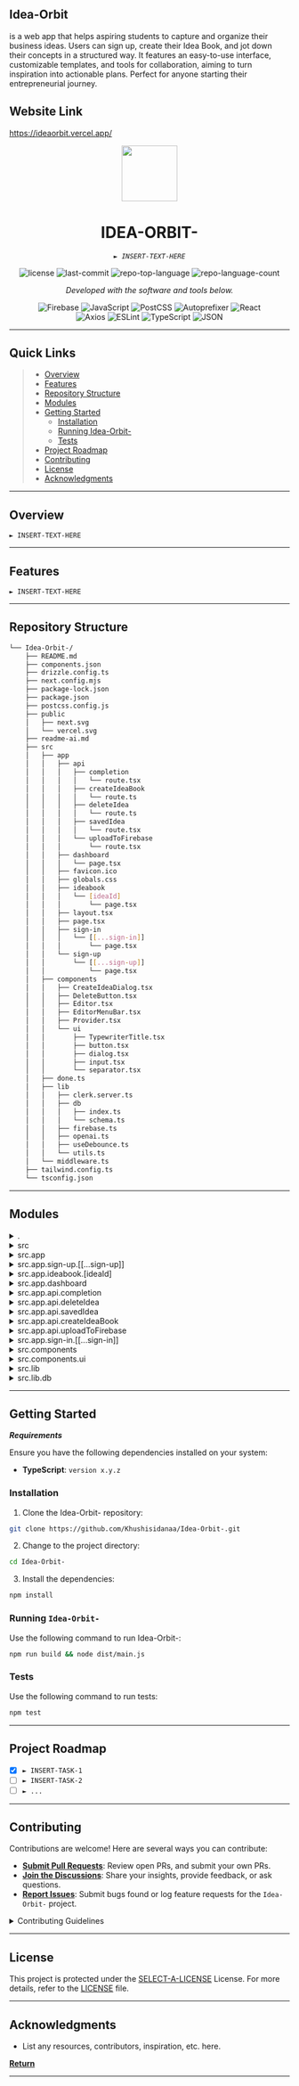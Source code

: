 ## Idea-Orbit

is a web app that helps aspiring students to capture and organize their business ideas. Users can sign up, create their Idea Book, and jot down their concepts in a structured way. It features an easy-to-use interface, customizable templates, and tools for collaboration, aiming to turn inspiration into actionable plans. Perfect for anyone starting their entrepreneurial journey.

## Website Link

https://ideaorbit.vercel.app/

<p align="center">
  <img src="https://raw.githubusercontent.com/PKief/vscode-material-icon-theme/ec559a9f6bfd399b82bb44393651661b08aaf7ba/icons/folder-markdown-open.svg" width="100" />
</p>
<p align="center">
    <h1 align="center">IDEA-ORBIT-</h1>
</p>
<p align="center">
    <em><code>► INSERT-TEXT-HERE</code></em>
</p>
<p align="center">
	<img src="https://img.shields.io/github/license/Khushisidanaa/Idea-Orbit-.git?style=flat&color=0080ff" alt="license">
	<img src="https://img.shields.io/github/last-commit/Khushisidanaa/Idea-Orbit-.git?style=flat&logo=git&logoColor=white&color=0080ff" alt="last-commit">
	<img src="https://img.shields.io/github/languages/top/Khushisidanaa/Idea-Orbit-.git?style=flat&color=0080ff" alt="repo-top-language">
	<img src="https://img.shields.io/github/languages/count/Khushisidanaa/Idea-Orbit-.git?style=flat&color=0080ff" alt="repo-language-count">
<p>
<p align="center">
		<em>Developed with the software and tools below.</em>
</p>
<p align="center">
	<img src="https://img.shields.io/badge/Firebase-FFCA28.svg?style=flat&logo=Firebase&logoColor=black" alt="Firebase">
	<img src="https://img.shields.io/badge/JavaScript-F7DF1E.svg?style=flat&logo=JavaScript&logoColor=black" alt="JavaScript">
	<img src="https://img.shields.io/badge/PostCSS-DD3A0A.svg?style=flat&logo=PostCSS&logoColor=white" alt="PostCSS">
	<img src="https://img.shields.io/badge/Autoprefixer-DD3735.svg?style=flat&logo=Autoprefixer&logoColor=white" alt="Autoprefixer">
	<img src="https://img.shields.io/badge/React-61DAFB.svg?style=flat&logo=React&logoColor=black" alt="React">
	<br>
	<img src="https://img.shields.io/badge/Axios-5A29E4.svg?style=flat&logo=Axios&logoColor=white" alt="Axios">
	<img src="https://img.shields.io/badge/ESLint-4B32C3.svg?style=flat&logo=ESLint&logoColor=white" alt="ESLint">
	<img src="https://img.shields.io/badge/TypeScript-3178C6.svg?style=flat&logo=TypeScript&logoColor=white" alt="TypeScript">
	<img src="https://img.shields.io/badge/JSON-000000.svg?style=flat&logo=JSON&logoColor=white" alt="JSON">
</p>
<hr>

## Quick Links

> - [ Overview](#-overview)
> - [ Features](#-features)
> - [ Repository Structure](#-repository-structure)
> - [ Modules](#-modules)
> - [ Getting Started](#-getting-started)
>   - [ Installation](#-installation)
>   - [Running Idea-Orbit-](#-running-Idea-Orbit-)
>   - [ Tests](#-tests)
> - [ Project Roadmap](#-project-roadmap)
> - [ Contributing](#-contributing)
> - [ License](#-license)
> - [ Acknowledgments](#-acknowledgments)

---

## Overview

<code>► INSERT-TEXT-HERE</code>

---

## Features

<code>► INSERT-TEXT-HERE</code>

---

## Repository Structure

```sh
└── Idea-Orbit-/
    ├── README.md
    ├── components.json
    ├── drizzle.config.ts
    ├── next.config.mjs
    ├── package-lock.json
    ├── package.json
    ├── postcss.config.js
    ├── public
    │   ├── next.svg
    │   └── vercel.svg
    ├── readme-ai.md
    ├── src
    │   ├── app
    │   │   ├── api
    │   │   │   ├── completion
    │   │   │   │   └── route.tsx
    │   │   │   ├── createIdeaBook
    │   │   │   │   └── route.ts
    │   │   │   ├── deleteIdea
    │   │   │   │   └── route.ts
    │   │   │   ├── savedIdea
    │   │   │   │   └── route.tsx
    │   │   │   └── uploadToFirebase
    │   │   │       └── route.tsx
    │   │   ├── dashboard
    │   │   │   └── page.tsx
    │   │   ├── favicon.ico
    │   │   ├── globals.css
    │   │   ├── ideabook
    │   │   │   └── [ideaId]
    │   │   │       └── page.tsx
    │   │   ├── layout.tsx
    │   │   ├── page.tsx
    │   │   ├── sign-in
    │   │   │   └── [[...sign-in]]
    │   │   │       └── page.tsx
    │   │   └── sign-up
    │   │       └── [[...sign-up]]
    │   │           └── page.tsx
    │   ├── components
    │   │   ├── CreateIdeaDialog.tsx
    │   │   ├── DeleteButton.tsx
    │   │   ├── Editor.tsx
    │   │   ├── EditorMenuBar.tsx
    │   │   ├── Provider.tsx
    │   │   └── ui
    │   │       ├── TypewriterTitle.tsx
    │   │       ├── button.tsx
    │   │       ├── dialog.tsx
    │   │       ├── input.tsx
    │   │       └── separator.tsx
    │   ├── done.ts
    │   ├── lib
    │   │   ├── clerk.server.ts
    │   │   ├── db
    │   │   │   ├── index.ts
    │   │   │   └── schema.ts
    │   │   ├── firebase.ts
    │   │   ├── openai.ts
    │   │   ├── useDebounce.ts
    │   │   └── utils.ts
    │   └── middleware.ts
    ├── tailwind.config.ts
    └── tsconfig.json
```

---

## Modules

<details closed><summary>.</summary>

| File                                                                                                  | Summary                         |
| ----------------------------------------------------------------------------------------------------- | ------------------------------- |
| [next.config.mjs](https://github.com/Khushisidanaa/Idea-Orbit-.git/blob/master/next.config.mjs)       | <code>► INSERT-TEXT-HERE</code> |
| [tailwind.config.ts](https://github.com/Khushisidanaa/Idea-Orbit-.git/blob/master/tailwind.config.ts) | <code>► INSERT-TEXT-HERE</code> |
| [package-lock.json](https://github.com/Khushisidanaa/Idea-Orbit-.git/blob/master/package-lock.json)   | <code>► INSERT-TEXT-HERE</code> |
| [package.json](https://github.com/Khushisidanaa/Idea-Orbit-.git/blob/master/package.json)             | <code>► INSERT-TEXT-HERE</code> |
| [components.json](https://github.com/Khushisidanaa/Idea-Orbit-.git/blob/master/components.json)       | <code>► INSERT-TEXT-HERE</code> |
| [tsconfig.json](https://github.com/Khushisidanaa/Idea-Orbit-.git/blob/master/tsconfig.json)           | <code>► INSERT-TEXT-HERE</code> |
| [drizzle.config.ts](https://github.com/Khushisidanaa/Idea-Orbit-.git/blob/master/drizzle.config.ts)   | <code>► INSERT-TEXT-HERE</code> |
| [postcss.config.js](https://github.com/Khushisidanaa/Idea-Orbit-.git/blob/master/postcss.config.js)   | <code>► INSERT-TEXT-HERE</code> |

</details>

<details closed><summary>src</summary>

| File                                                                                            | Summary                         |
| ----------------------------------------------------------------------------------------------- | ------------------------------- |
| [middleware.ts](https://github.com/Khushisidanaa/Idea-Orbit-.git/blob/master/src/middleware.ts) | <code>► INSERT-TEXT-HERE</code> |
| [done.ts](https://github.com/Khushisidanaa/Idea-Orbit-.git/blob/master/src/done.ts)             | <code>► INSERT-TEXT-HERE</code> |

</details>

<details closed><summary>src.app</summary>

| File                                                                                            | Summary                         |
| ----------------------------------------------------------------------------------------------- | ------------------------------- |
| [layout.tsx](https://github.com/Khushisidanaa/Idea-Orbit-.git/blob/master/src/app/layout.tsx)   | <code>► INSERT-TEXT-HERE</code> |
| [page.tsx](https://github.com/Khushisidanaa/Idea-Orbit-.git/blob/master/src/app/page.tsx)       | <code>► INSERT-TEXT-HERE</code> |
| [globals.css](https://github.com/Khushisidanaa/Idea-Orbit-.git/blob/master/src/app/globals.css) | <code>► INSERT-TEXT-HERE</code> |

</details>

<details closed><summary>src.app.sign-up.[[...sign-up]]</summary>

| File                                                                                                             | Summary                         |
| ---------------------------------------------------------------------------------------------------------------- | ------------------------------- |
| [page.tsx](https://github.com/Khushisidanaa/Idea-Orbit-.git/blob/master/src/app/sign-up/[[...sign-up]]/page.tsx) | <code>► INSERT-TEXT-HERE</code> |

</details>

<details closed><summary>src.app.ideabook.[ideaId]</summary>

| File                                                                                                        | Summary                         |
| ----------------------------------------------------------------------------------------------------------- | ------------------------------- |
| [page.tsx](https://github.com/Khushisidanaa/Idea-Orbit-.git/blob/master/src/app/ideabook/[ideaId]/page.tsx) | <code>► INSERT-TEXT-HERE</code> |

</details>

<details closed><summary>src.app.dashboard</summary>

| File                                                                                                | Summary                         |
| --------------------------------------------------------------------------------------------------- | ------------------------------- |
| [page.tsx](https://github.com/Khushisidanaa/Idea-Orbit-.git/blob/master/src/app/dashboard/page.tsx) | <code>► INSERT-TEXT-HERE</code> |

</details>

<details closed><summary>src.app.api.completion</summary>

| File                                                                                                       | Summary                         |
| ---------------------------------------------------------------------------------------------------------- | ------------------------------- |
| [route.tsx](https://github.com/Khushisidanaa/Idea-Orbit-.git/blob/master/src/app/api/completion/route.tsx) | <code>► INSERT-TEXT-HERE</code> |

</details>

<details closed><summary>src.app.api.deleteIdea</summary>

| File                                                                                                     | Summary                         |
| -------------------------------------------------------------------------------------------------------- | ------------------------------- |
| [route.ts](https://github.com/Khushisidanaa/Idea-Orbit-.git/blob/master/src/app/api/deleteIdea/route.ts) | <code>► INSERT-TEXT-HERE</code> |

</details>

<details closed><summary>src.app.api.savedIdea</summary>

| File                                                                                                      | Summary                         |
| --------------------------------------------------------------------------------------------------------- | ------------------------------- |
| [route.tsx](https://github.com/Khushisidanaa/Idea-Orbit-.git/blob/master/src/app/api/savedIdea/route.tsx) | <code>► INSERT-TEXT-HERE</code> |

</details>

<details closed><summary>src.app.api.createIdeaBook</summary>

| File                                                                                                         | Summary                         |
| ------------------------------------------------------------------------------------------------------------ | ------------------------------- |
| [route.ts](https://github.com/Khushisidanaa/Idea-Orbit-.git/blob/master/src/app/api/createIdeaBook/route.ts) | <code>► INSERT-TEXT-HERE</code> |

</details>

<details closed><summary>src.app.api.uploadToFirebase</summary>

| File                                                                                                             | Summary                         |
| ---------------------------------------------------------------------------------------------------------------- | ------------------------------- |
| [route.tsx](https://github.com/Khushisidanaa/Idea-Orbit-.git/blob/master/src/app/api/uploadToFirebase/route.tsx) | <code>► INSERT-TEXT-HERE</code> |

</details>

<details closed><summary>src.app.sign-in.[[...sign-in]]</summary>

| File                                                                                                             | Summary                         |
| ---------------------------------------------------------------------------------------------------------------- | ------------------------------- |
| [page.tsx](https://github.com/Khushisidanaa/Idea-Orbit-.git/blob/master/src/app/sign-in/[[...sign-in]]/page.tsx) | <code>► INSERT-TEXT-HERE</code> |

</details>

<details closed><summary>src.components</summary>

| File                                                                                                                     | Summary                         |
| ------------------------------------------------------------------------------------------------------------------------ | ------------------------------- |
| [DeleteButton.tsx](https://github.com/Khushisidanaa/Idea-Orbit-.git/blob/master/src/components/DeleteButton.tsx)         | <code>► INSERT-TEXT-HERE</code> |
| [Editor.tsx](https://github.com/Khushisidanaa/Idea-Orbit-.git/blob/master/src/components/Editor.tsx)                     | <code>► INSERT-TEXT-HERE</code> |
| [CreateIdeaDialog.tsx](https://github.com/Khushisidanaa/Idea-Orbit-.git/blob/master/src/components/CreateIdeaDialog.tsx) | <code>► INSERT-TEXT-HERE</code> |
| [EditorMenuBar.tsx](https://github.com/Khushisidanaa/Idea-Orbit-.git/blob/master/src/components/EditorMenuBar.tsx)       | <code>► INSERT-TEXT-HERE</code> |
| [Provider.tsx](https://github.com/Khushisidanaa/Idea-Orbit-.git/blob/master/src/components/Provider.tsx)                 | <code>► INSERT-TEXT-HERE</code> |

</details>

<details closed><summary>src.components.ui</summary>

| File                                                                                                                      | Summary                         |
| ------------------------------------------------------------------------------------------------------------------------- | ------------------------------- |
| [TypewriterTitle.tsx](https://github.com/Khushisidanaa/Idea-Orbit-.git/blob/master/src/components/ui/TypewriterTitle.tsx) | <code>► INSERT-TEXT-HERE</code> |
| [dialog.tsx](https://github.com/Khushisidanaa/Idea-Orbit-.git/blob/master/src/components/ui/dialog.tsx)                   | <code>► INSERT-TEXT-HERE</code> |
| [separator.tsx](https://github.com/Khushisidanaa/Idea-Orbit-.git/blob/master/src/components/ui/separator.tsx)             | <code>► INSERT-TEXT-HERE</code> |
| [button.tsx](https://github.com/Khushisidanaa/Idea-Orbit-.git/blob/master/src/components/ui/button.tsx)                   | <code>► INSERT-TEXT-HERE</code> |
| [input.tsx](https://github.com/Khushisidanaa/Idea-Orbit-.git/blob/master/src/components/ui/input.tsx)                     | <code>► INSERT-TEXT-HERE</code> |

</details>

<details closed><summary>src.lib</summary>

| File                                                                                                    | Summary                         |
| ------------------------------------------------------------------------------------------------------- | ------------------------------- |
| [firebase.ts](https://github.com/Khushisidanaa/Idea-Orbit-.git/blob/master/src/lib/firebase.ts)         | <code>► INSERT-TEXT-HERE</code> |
| [utils.ts](https://github.com/Khushisidanaa/Idea-Orbit-.git/blob/master/src/lib/utils.ts)               | <code>► INSERT-TEXT-HERE</code> |
| [openai.ts](https://github.com/Khushisidanaa/Idea-Orbit-.git/blob/master/src/lib/openai.ts)             | <code>► INSERT-TEXT-HERE</code> |
| [clerk.server.ts](https://github.com/Khushisidanaa/Idea-Orbit-.git/blob/master/src/lib/clerk.server.ts) | <code>► INSERT-TEXT-HERE</code> |
| [useDebounce.ts](https://github.com/Khushisidanaa/Idea-Orbit-.git/blob/master/src/lib/useDebounce.ts)   | <code>► INSERT-TEXT-HERE</code> |

</details>

<details closed><summary>src.lib.db</summary>

| File                                                                                           | Summary                         |
| ---------------------------------------------------------------------------------------------- | ------------------------------- |
| [schema.ts](https://github.com/Khushisidanaa/Idea-Orbit-.git/blob/master/src/lib/db/schema.ts) | <code>► INSERT-TEXT-HERE</code> |
| [index.ts](https://github.com/Khushisidanaa/Idea-Orbit-.git/blob/master/src/lib/db/index.ts)   | <code>► INSERT-TEXT-HERE</code> |

</details>

---

## Getting Started

**_Requirements_**

Ensure you have the following dependencies installed on your system:

- **TypeScript**: `version x.y.z`

### Installation

1. Clone the Idea-Orbit- repository:

```sh
git clone https://github.com/Khushisidanaa/Idea-Orbit-.git
```

2. Change to the project directory:

```sh
cd Idea-Orbit-
```

3. Install the dependencies:

```sh
npm install
```

### Running `Idea-Orbit-`

Use the following command to run Idea-Orbit-:

```sh
npm run build && node dist/main.js
```

### Tests

Use the following command to run tests:

```sh
npm test
```

---

## Project Roadmap

- [x] `► INSERT-TASK-1`
- [ ] `► INSERT-TASK-2`
- [ ] `► ...`

---

## Contributing

Contributions are welcome! Here are several ways you can contribute:

- **[Submit Pull Requests](https://github.com/Khushisidanaa/Idea-Orbit-.git/blob/main/CONTRIBUTING.md)**: Review open PRs, and submit your own PRs.
- **[Join the Discussions](https://github.com/Khushisidanaa/Idea-Orbit-.git/discussions)**: Share your insights, provide feedback, or ask questions.
- **[Report Issues](https://github.com/Khushisidanaa/Idea-Orbit-.git/issues)**: Submit bugs found or log feature requests for the `Idea-Orbit-` project.

<details closed>
    <summary>Contributing Guidelines</summary>

1. **Fork the Repository**: Start by forking the project repository to your github account.
2. **Clone Locally**: Clone the forked repository to your local machine using a git client.
   ```sh
   git clone https://github.com/Khushisidanaa/Idea-Orbit-.git
   ```
3. **Create a New Branch**: Always work on a new branch, giving it a descriptive name.
   ```sh
   git checkout -b new-feature-x
   ```
4. **Make Your Changes**: Develop and test your changes locally.
5. **Commit Your Changes**: Commit with a clear message describing your updates.
   ```sh
   git commit -m 'Implemented new feature x.'
   ```
6. **Push to GitHub**: Push the changes to your forked repository.
   ```sh
   git push origin new-feature-x
   ```
7. **Submit a Pull Request**: Create a PR against the original project repository. Clearly describe the changes and their motivations.

Once your PR is reviewed and approved, it will be merged into the main branch.

</details>

---

## License

This project is protected under the [SELECT-A-LICENSE](https://choosealicense.com/licenses) License. For more details, refer to the [LICENSE](https://choosealicense.com/licenses/) file.

---

## Acknowledgments

- List any resources, contributors, inspiration, etc. here.

[**Return**](#-quick-links)

---
